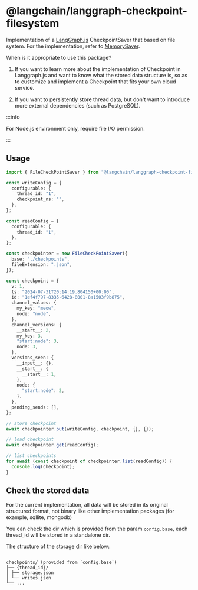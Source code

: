 # @langchain/langgraph-checkpoint-filesystem

Implementation of a [LangGraph.js](https://github.com/langchain-ai/langgraphjs) CheckpointSaver that based on file system. For the implementation, refer to [MemorySaver](https://github.com/postbird/langgraphjs/blob/main/libs/checkpoint/src/memory.ts).

When is it appropriate to use this package?

1. If you want to learn more about the implementation of Checkpoint in Langgraph.js and want to know what the stored data structure is, so as to customize and implement a Checkpoint that fits your own cloud service.

2. If you want to persistently store thread data, but don't want to introduce more external dependencies (such as PostgreSQL).

:::info

For Node.js environment only, require file I/O permission.

:::

## Usage

```ts
import { FileCheckPointSaver } from "@langchain/langgraph-checkpoint-filesystem";

const writeConfig = {
  configurable: {
    thread_id: "1",
    checkpoint_ns: "",
  },
};

const readConfig = {
  configurable: {
    thread_id: "1",
  },
};

const checkpointer = new FileCheckPointSaver({
  base: "./checkpoints",
  fileExtension: ".json",
});

const checkpoint = {
  v: 1,
  ts: "2024-07-31T20:14:19.804150+00:00",
  id: "1ef4f797-8335-6428-8001-8a1503f9b875",
  channel_values: {
    my_key: "meow",
    node: "node",
  },
  channel_versions: {
    __start__: 2,
    my_key: 3,
    "start:node": 3,
    node: 3,
  },
  versions_seen: {
    __input__: {},
    __start__: {
      __start__: 1,
    },
    node: {
      "start:node": 2,
    },
  },
  pending_sends: [],
};

// store checkpoint
await checkpointer.put(writeConfig, checkpoint, {}, {});

// load checkpoint
await checkpointer.get(readConfig);

// list checkpoints
for await (const checkpoint of checkpointer.list(readConfig)) {
  console.log(checkpoint);
}
```

## Check the stored data

For the current implementation, all data will be stored in its original structured format, not binary like other implementation packages (for example, sqllite, mongodb)

You can check the dir which is provided from the param `config.base`, each thread_id will be stored in a standalone dir.

The structure of the storage dir like below:

```

checkpoints/ (provided from `config.base`)
├── {thread_id}/
│ ├── storage.json
│ └── writes.json
└── ...

```
